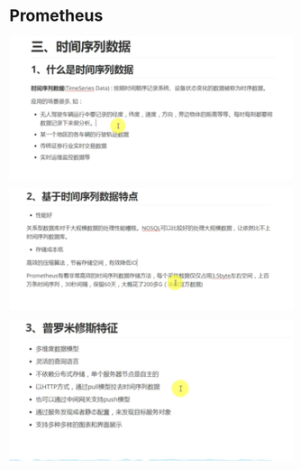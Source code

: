 # Prometheus

![](../../../.gitbook/assets/image%20%2819%29.png)

![](../../../.gitbook/assets/image%20%2817%29.png)

![](../../../.gitbook/assets/image%20%2820%29.png)

